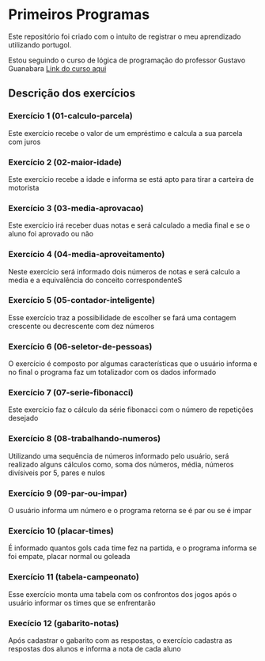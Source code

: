 # Primeiros Programas
Este repositório foi criado com o intuíto de registrar o meu aprendizado utilizando portugol.

Estou seguindo o curso de lógica de programação do professor Gustavo Guanabara [Link do curso aqui](https://www.youtube.com/watch?v=8mei6uVttho&list=PLHz_AreHm4dmSj0MHol_aoNYCSGFqvfXV)

## Descrição dos exercícios
### Exercício 1 (01-calculo-parcela)
Este exercício recebe o valor de um empréstimo e calcula a sua parcela com juros

### Exercício 2 (02-maior-idade)
Este exercício recebe a idade e informa se está apto para tirar a carteira de motorista

### Exercício 3 (03-media-aprovacao)
Este exercício irá receber duas notas e será calculado a media final e se o aluno foi aprovado ou não

### Exercício 4 (04-media-aproveitamento)
Neste exercício será informado dois números de notas e será calculo a media e a equivalência do conceito correspondenteS

### Exercício 5 (05-contador-inteligente)
Esse exercício traz a possibilidade de escolher se fará uma contagem crescente ou decrescente com dez números

### Exercício 6 (06-seletor-de-pessoas)
O exercício é composto por algumas características que o usuário informa e no final o programa faz um totalizador com os dados informado

### Exercício 7 (07-serie-fibonacci)
Este exercício faz o cálculo da série fibonacci com o número de repetições desejado

### Exercício 8 (08-trabalhando-numeros)
Utilizando uma sequência de números informado pelo usuário, será realizado alguns cálculos como, soma dos números, média, números divísiveis por 5, pares e nulos

### Exercício 9 (09-par-ou-impar)
O usuário informa um número e o programa retorna se é par ou se é impar

### Exercício 10 (placar-times)
É informado quantos gols cada time fez na partida, e o programa informa se foi empate, placar normal ou goleada

### Exercício 11 (tabela-campeonato)
Esse exercício monta uma tabela com os confrontos dos jogos após o usuário informar os times que se enfrentarão

### Execício 12 (gabarito-notas)
Após cadastrar o gabarito com as respostas, o exercício cadastra as respostas dos alunos e informa a nota de cada aluno